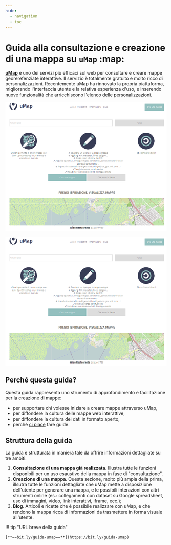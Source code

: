 ```yaml
---
hide:
  - navigation
  - toc
---
```


# Guida alla consultazione e creazione di una mappa su `uMap` :map:

[**uMap**](https://umap.openstreetmap.fr/it/) è uno dei servizi più efficaci sul web per consultare e creare mappe georerefenziate interattive. 
Il servizio è totalmente gratuito e molto ricco di personalizzazioni.
Recentemente uMap ha rinnovato la propria piattaforma, migliorando l'interfaccia utente e la relativa esperienza d'uso, e inserendo nuove funzionalità che arricchiscono l'elenco delle personalizzazioni.

<div align="center"><img src="https://raw.githubusercontent.com/opendatasicilia/guida-umap/main/docs/img/umap-homepage.PNG"></div>

![](https://raw.githubusercontent.com/opendatasicilia/guida-umap/main/docs/img/umap-homepage.PNG)


## Perché questa guida?

Questa guida rappresenta uno strumento di approfondimento e facilitazione per la creazione di mappe:

* per supportare chi volesse iniziare a creare mappe attraverso uMap,
* per diffondere la cultura delle mappe web interattive,
* per diffondere la cultura dei dati in formato aperto,
* perché [ci piace](https://opendatasicilia.github.io/guida-umap/informazioni/#chi-siamo) fare guide.

## Struttura della guida

La guida è strutturata in maniera tale da offrire informazioni dettagliate su tre ambiti:

  1. **Consultazione di una mappa già realizzata**. Illustra tutte le funzioni disponibili per un uso esaustivo della mappa in fase di "consultazione".
  2. **Creazione di una mappa**. Questa sezione, molto più ampia della prima, illsutra tutte le funzioni dettagliate che uMap mette a disposizione dell'utente per generare una mappa, e le possibili interazioni con altri strumenti online (es.: collegamenti con dataset su Google spreadsheet, uso di immagini, video, link interattivi, iframe, ecc.);
  3. **Blog**. Articoli e ricette che è possibile realizzare con uMap, e che rendono la mappa ricca di informazioni da trasmettere in forma visuale all'utente.

!!! tip "URL breve della guida"

    [**==bit.ly/guida-umap==**](https://bit.ly/guida-umap)
